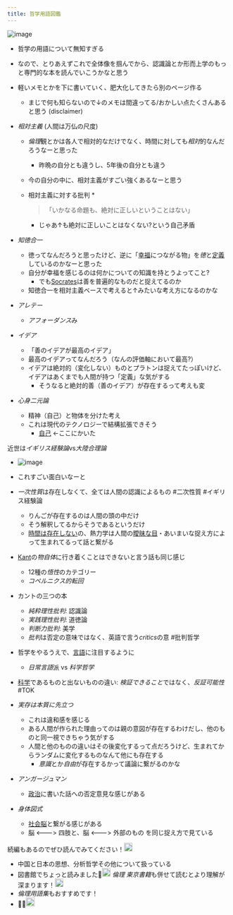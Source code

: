 ```yaml
---
title: 哲学用語図鑑
---
```


![image](https://gyazo.com/944ffe970b8671a910331400abdf04b6/thumb/1000)

* 哲学の用語について無知すぎる

* なので、とりあえずこれで全体像を掴んでから、認識論とか形而上学のもっと専門的な本を読んでいこうかなと思う

* 軽いメモとかを下に書いていく、肥大化してきたら別のページ作る
  
  * まじで何も知らないので↓のメモは間違ってる/おかしい点たくさんあると思う (disclaimer)
* *相対主義* (人間は万仏の尺度)
  
  * *倫理*観とかは各人で相対的なだけでなく、時間に対しても*相対*的なんだろうなーと思った
    * 昨晩の自分とも違うし、5年後の自分とも違う
  * 今の自分の中に、相対主義がすごい強くあるなーと思う
  * 相対主義に対する批判
    * 
       > 
       > 「いかなる命題も、絶対に正しいということはない」
    
    * じゃあ↑も絶対に正しいことはなくない?という自己矛盾
* *知徳合一*
  
  * 徳ってなんだろうと思ったけど、逆に「[幸福](%E5%B9%B8%E7%A6%8F.md)につながる物」を*徳*と[定義](%E5%AE%9A%E7%BE%A9.md)しているのかなーと思った
  * 自分が幸福を感じるのは何かについての知識を持とうよってこと?
    * でも[Socrates](Socrates.md)は善を普遍的なものだと捉えてるのか
  * 知徳合一を相対主義ベースで考えると↑みたいな考え方になるのかな
* *アレテー*
  
  * *アフォーダンス*み
* *イデア*
  
  * 「善のイデアが最高のイデア」
  * 最高のイデアってなんだろう（なんの評価軸において最高?）
  * イデアは絶対的（変化しない）ものとプラトンは捉えてたっぽいけど、イデアはあくまでも人間が持つ「定義」な気がする
    * そうなると絶対的善（善のイデア）が存在するって考えも変
* *心身二元論*
  
  * 精神（自己）と物体を分けた考え
  * これは現代のテクノロジーで結構拡張できそう
    * [自己](%E8%87%AA%E5%B7%B1.md) \<-ここにかいた

近世は*イギリス経験論*vs*大陸合理論*

* ![image](https://gyazo.com/446f3265983b2eca995f663efd435127/thumb/1000)

* これすごい面白いなーと

* *一次性質*は存在しなくて、全ては人間の認識によるもの #二次性質 #イギリス経験論
  
  * りんごが存在するのは人間の頭の中だけ
  * そう解釈してるからそうであるというだけ
  * [時間は存在しない](%E6%99%82%E9%96%93%E3%81%AF%E5%AD%98%E5%9C%A8%E3%81%97%E3%81%AA%E3%81%84.md)の、熱力学は人間の[曖昧な目](%E6%9B%96%E6%98%A7%E3%81%AA%E7%9B%AE.md)・あいまいな捉え方によって生まれてるって話と繋がる
* [Kant](Kant.md)の*物自体*に行き着くことはできないと言う話も同じ感じ
  
  * 12種の*悟性*のカテゴリー
  * *コペルニクス的転回*
* カントの三つの本
  
  * *純粋理性批判*: 認識論
  * *実践理性批判*: 道徳論
  * *判断力批判*: 美学
  * *批判*は否定の意味ではなく、英語で言う*critics*の意 #批判哲学
* 哲学をやるうえで、[言語](%E8%A8%80%E8%AA%9E.md)に注目するように
  
  * *日常言語*派 vs *科学哲学*
* [科学](%E7%A7%91%E5%AD%A6.md)であるものと出ないものの違い: *検証できること*ではなく、*反証可能性* #TOK

* *実存は本質に先立つ*
  
  * これは違和感を感じる
  * ある人間が作られた理由ってのは親の意図が存在するわけだし、他のものと同一視できちゃう気がする
  * 人間と他のものの違いはその後変化するって点だろうけど、生まれてからランダムに変化するものなんて他にも存在する
    * *意識*とか*自由*が存在するかって議論に繋がるのかな
* *アンガージュマン*
  
  * [政治](%E6%94%BF%E6%B2%BB.md)に書いた話への否定意見な感じがある
* *身体図式*
  
  * [社会脳](%E7%A4%BE%E4%BC%9A%E8%84%B3.md)と繋がる感じがある
  * 脳 \<---> 四肢と、脳 \<---> 外部のもの を同じ捉え方で見ている

続編もあるのでぜひ読んでみてください！<img src='https://scrapbox.io/api/pages/blu3mo-public/takker/icon' alt='takker.icon' height="19.5"/>

* 中国と日本の思想、分析哲学その他について扱っている
* 図書館でちょっと読みました🙌<img src='https://scrapbox.io/api/pages/blu3mo-public/blu3mo/icon' alt='blu3mo.icon' height="19.5"/>
  *倫理 東京書籍*も併せて読むとより理解が深まります！<img src='https://scrapbox.io/api/pages/blu3mo-public/takker/icon' alt='takker.icon' height="19.5"/>
* *倫理用語集*もおすすめです！
* 🙏🙏<img src='https://scrapbox.io/api/pages/blu3mo-public/blu3mo/icon' alt='blu3mo.icon' height="19.5"/>
